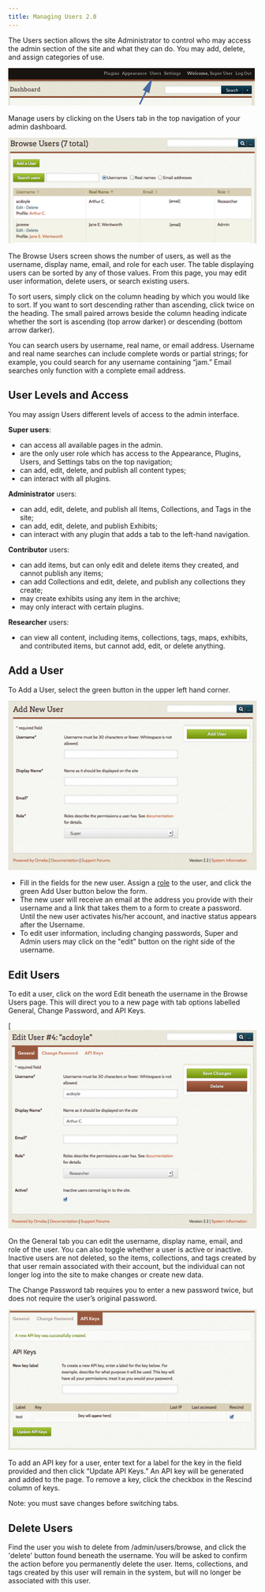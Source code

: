```yaml
---
title: Managing Users 2.0
---
```


The Users section allows the site Administrator to control who may access the admin section of the site and what they can do. You may add, delete, and assign categories of use.

![Arrow points to ](../doc_files/Usersnav.png)

Manage users by clicking on the Users tab in the top navigation of your admin dashboard.

![Browse users](../doc_files/Usersbrowse.png)

The Browse Users screen shows the number of users, as well as the
username, display name, email, and role for each user. The table
displaying users can be sorted by any of those values. From this page, you may edit user information, delete users, or search existing users.

To sort users, simply click on the column heading by which you would like to sort. If you want to sort descending rather than ascending, click twice on the heading. The small paired arrows beside the column heading indicate whether the sort is ascending (top arrow darker) or descending (bottom arrow darker).

You can search users by username, real name, or email address. Username and real name searches can include complete words or partial strings; for example, you could search for any username containing “jam.” Email searches only function with a complete email address.

User Levels and Access
------------------------------------------------------------

You may assign Users different levels of access to the admin interface.

**Super users**:
- can access all available pages in the admin. 
- are the only user role which has access to the Appearance, Plugins, Users, and Settings tabs on the top navigation;
- can add, edit, delete, and publish all content types;
- can interact with all plugins.

**Administrator** users:
- can add, edit, delete, and publish all Items, Collections, and Tags in the site;
- can add, edit, delete, and publish Exhibits;
- can interact with any plugin that adds a tab to the left-hand navigation.

**Contributor** users:
- can add items, but can only edit and delete items they created, and cannot publish any items;
- can add Collections and edit, delete, and publish any collections they create;
- may create exhibits using any item in the archive;
- may only interact with certain plugins.

**Researcher** users:
- can view all content, including items, collections, tags, maps, exhibits, and contributed items, but cannot add, edit, or delete anything.

Add a User
-------------------------------------------------------------

To Add a User, select the green button in the upper left hand corner.

![Add user form](../doc_files/Usersaddnew.png)


-   Fill in the fields for the new user. Assign a [role](/User_Roles.md) to the user, and click the green Add User button below the form. 
-   The new user will receive an email at the address you provide with their username and a link that takes them to a form to create a password. Until the new user activates his/her account, and inactive status appears after the Username.
-   To edit user information, including changing passwords, Super and Admin users may click on the "edit" button on the right side of the username.

Edit Users
----------------------------------------------------------------
To edit a user, click on the word Edit beneath the username in the Browse Users page. This will direct you to a new page with tab options labelled General, Change Password, and API Keys.

[![Edit User form](../doc_files/UserEdit.png)

On the General tab you can edit the username, display name, email, and role of the user. You can also toggle whether a user is active or inactive. Inactive users are not deleted, so the items, collections, and tags created by that user remain associated with their account, but the individual can not longer log into the site to make changes or create new data.

The Change Password tab requires you to enter a new password twice, but does not require the user’s original password.

![User API form](../doc_files/Usapi.png)

To add an API key for a user, enter text for a label for the key in the field provided and then click “Update API Keys.” An API key will be generated and added to the page. To remove a key, click the checkbox in the Rescind column of keys.

Note: you must save changes before switching tabs.

Delete Users
----------------------------------------------------------------

Find the user you wish to delete from /admin/users/browse, and click the 'delete' button found beneath the username. You will be asked to confirm the action before you permanently delete the user. Items, collections, and tags created by this user will remain in the system, but will no longer be associated with this user.
